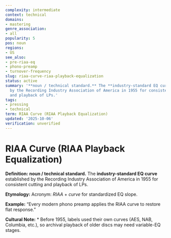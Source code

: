 ```yaml
---
complexity: intermediate
context: technical
domains:
- mastering
genre_association:
- all
popularity: 5
pos: noun
regions:
- US
see_also:
- pre-riaa-eq
- phono-preamp
- turnover-frequency
slug: riaa-curve-riaa-playback-equalization
status: active
summary: '**noun / technical standard.** The **industry-standard EQ curve** established
  by the Recording Industry Association of America in 1955 for consistent cutting
  and playback of LPs.'
tags:
- pressing
- technical
term: RIAA Curve (RIAA Playback Equalization)
updated: '2025-10-06'
verification: unverified
---
```


# RIAA Curve (RIAA Playback Equalization)

**Definition:** **noun / technical standard.** The **industry-standard EQ curve** established by the Recording Industry Association of America in 1955 for consistent cutting and playback of LPs.

**Etymology:** Acronym: *RIAA* + *curve* for standardized EQ slope.

**Example:** “Every modern phono preamp applies the RIAA curve to restore flat response.”

**Cultural Note:** * Before 1955, labels used their own curves (AES, NAB, Columbia, etc.), so archival playback of older discs may need variable-EQ stages.

